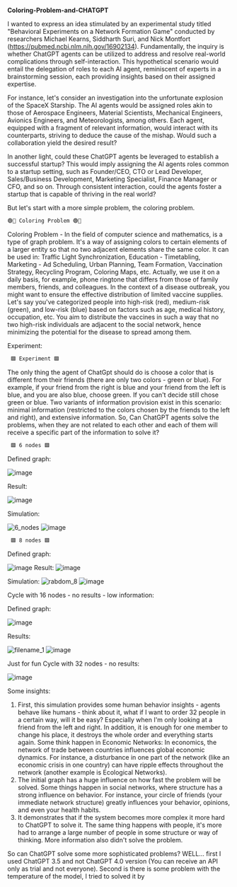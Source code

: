 **Coloring-Problem-and-CHATGPT**

I wanted to express an idea stimulated by an experimental study titled "Behavioral Experiments on a Network Formation Game" conducted by researchers Michael Kearns, Siddharth Suri, and Nick Montfort (https://pubmed.ncbi.nlm.nih.gov/16902134). Fundamentally, the inquiry is whether ChatGPT agents can be utilized to address and resolve real-world complications through self-interaction. This hypothetical scenario would entail the delegation of roles to each AI agent, reminiscent of experts in a brainstorming session, each providing insights based on their assigned expertise.

For instance, let's consider an investigation into the unfortunate explosion of the SpaceX Starship. The AI agents would be assigned roles akin to those of Aerospace Engineers, Material Scientists, Mechanical Engineers, Avionics Engineers, and Meteorologists, among others. Each agent, equipped with a fragment of relevant information, would interact with its counterparts, striving to deduce the cause of the mishap. Would such a collaboration yield the desired result?

In another light, could these ChatGPT agents be leveraged to establish a successful startup? This would imply assigning the AI agents roles common to a startup setting, such as Founder/CEO, CTO or Lead Developer, Sales/Business Development, Marketing Specialist, Finance Manager or CFO, and so on. Through consistent interaction, could the agents foster a startup that is capable of thriving in the real world?

But let's start with a more simple problem, the coloring problem.

```diff
🟢🔵 Coloring Problem 🟢🔵
```
Coloring Problem - In the field of computer science and mathematics, is a type of graph problem. It's a way of assigning colors to certain elements of a larger entity so that no two adjacent elements share the same color. It can be used in: Traffic Light Synchronization, Education - Timetabling, Marketing - Ad Scheduling, Urban Planning, Team Formation, Vaccination Strategy, Recycling Program, Coloring Maps, etc. Actually, we use it on a daily basis, for example, phone ringtone that differs from those of family members, friends, and colleagues. In the context of a disease outbreak, you might want to ensure the effective distribution of limited vaccine supplies. Let's say you've categorized people into high-risk (red), medium-risk (green), and low-risk (blue) based on factors such as age, medical history, occupation, etc. You aim to distribute the vaccines in such a way that no two high-risk individuals are adjacent to the social network, hence minimizing the potential for the disease to spread among them. 

Experiment:
```diff
 🟩 Experiment 🟩 
```
The only thing the agent of ChatGpt should do is choose a color that is different from their friends (there are only two colors - green or blue). For example, if your friend from the right is blue and your friend from the left is blue, and you are also blue, choose green. If you can't decide still chose green or blue. Two variants of information provision exist in this scenario: minimal information (restricted to the colors chosen by the friends to the left and right), and extensive information. So, Can ChatGPT agents solve the problems, when they are not related to each other and each of them will receive a specific part of the information to solve it? 

```diff
 🟩 6 nodes 🟩 
```

Defined graph:

![image](https://github.com/leonidya/Coloring-Problem-and-CHATGPT/assets/53173112/dc9005c5-e86a-4799-a3a8-529fb7ae9700)

Result:

![image](https://github.com/leonidya/Coloring-Problem-and-CHATGPT/assets/53173112/d2b7f14a-f90e-45d2-bc95-4dd735a45f96)

Simulation:

![6_nodes](https://github.com/leonidya/Coloring-Problem-and-CHATGPT/assets/53173112/b7cf573b-5cca-4a16-8d41-9936a0bc4d5b)
![image](https://github.com/leonidya/Coloring-Problem-and-CHATGPT/assets/53173112/c31a2de4-0942-4e3c-b57c-9f373dc1bea9)

```diff
 🟩 8 nodes 🟩 
```

Defined graph:

![image](https://github.com/leonidya/Coloring-Problem-and-CHATGPT/assets/53173112/8494e96e-69e1-4391-96fb-dfbe5f5157f3)
Result:
![image](https://github.com/leonidya/Coloring-Problem-and-CHATGPT/assets/53173112/e09a4c5b-6068-4204-8102-6e5063903a16)

Simulation:
![rabdom_8](https://github.com/leonidya/Coloring-Problem-and-CHATGPT/assets/53173112/b4cf0863-e6bd-49a3-bd75-f72f27e47467)
![image](https://github.com/leonidya/Coloring-Problem-and-CHATGPT/assets/53173112/39b4a2f7-de63-4209-b9eb-931d73047bc1)

Cycle with 16 nodes - no results - low information:

Defined graph: 

![image](https://github.com/leonidya/Coloring-Problem-and-CHATGPT/assets/53173112/bc63dfbd-bb7b-49a8-946e-e3651aea8411)

Results: 

![filename_1](https://github.com/leonidya/Coloring-Problem-and-CHATGPT/assets/53173112/419375fe-4709-4983-90d1-f829826858d0)
![image](https://github.com/leonidya/Coloring-Problem-and-CHATGPT/assets/53173112/3a40f860-fe47-468d-801e-9506c274c7d6)

Just for fun Cycle with 32 nodes - no results:

![image](https://github.com/leonidya/Coloring-Problem-and-CHATGPT/assets/53173112/0b2238ab-b6fe-404d-8412-c3736833d0e3)

Some insights: 
1. First, this simulation provides some human behavior insights - agents behave like humans - think about it, what if I want to order 32 people in a certain way, will it be easy? Especially when I'm only looking at a friend from the left and right. In addition, it is enough for one member to change his place, it destroys the whole order and everything starts again. Some think happen in Economic Networks: In economics, the network of trade between countries influences global economic dynamics. For instance, a disturbance in one part of the network (like an economic crisis in one country) can have ripple effects throughout the network (another example is Ecological Networks).
2. The initial graph has a huge influence on how fast the problem will be solved. Some things happen in social networks, where structure has a strong influence on behavior. For instance, your circle of friends (your immediate network structure) greatly influences your behavior, opinions, and even your health habits.
3. It demonstrates that if the system becomes more complex it more hard to ChatGPT to solve it. The same thing happens with people, it's more had to arrange a large number of people in some structure or way of thinking. More information also didn't solve the problem. 


So can ChatGPT solve some more sophisticated problems? WELL... first I used ChatGPT 3.5 and not ChatGPT 4.0 version (You can receive an API only as trial and not everyone). Second is there is some problem with the temperature of the model, I tried to solved it by  







